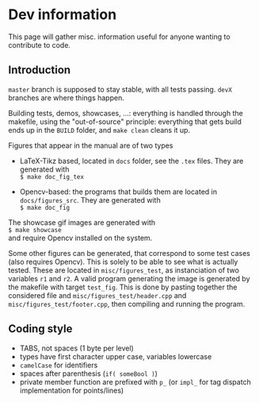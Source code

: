 # Dev information

This page will gather misc. information useful for anyone wanting to contribute to code.

## Introduction

`master` branch is supposed to stay stable, with all tests passing.
`devX` branches are where things happen.

Building tests, demos, showcases, ...: everything is handled through the makefile, using the "out-of-source" principle:
everything that gets build ends up in the `BUILD` folder, and `make clean` cleans it up.

Figures that appear in the manual are of two types
 - LaTeX-Tikz based, located in `docs` folder, see the `.tex` files.
 They are generated with<br>
 `$ make doc_fig_tex`

 - Opencv-based: the programs that builds them are located in `docs/figures_src`.
 They are generated with<br>
 `$ make doc_fig`

The showcase gif images are generated with<br>
 `$ make showcase`<br>
 and require Opencv installed on the system.

Some other figures can be generated, that correspond to some test cases (also requires Opencv).
This is solely to be able to see what is actually tested.
These are located in `misc/figures_test`, as instanciation of two variables `r1` and `r2`.
A valid program generating the image is generated by the makefile with target `test_fig`.
This is done by pasting together the considered file and `misc/figures_test/header.cpp` and
`misc/figures_test/footer.cpp`, then compiling and running the program.


## Coding style

- TABS, not spaces (1 byte per level)
- types have first character upper case, variables lowercase
- `camelCase` for identifiers
- spaces after parenthesis (`if( someBool )`)
- private member function are prefixed with `p_` (or `impl_` for tag dispatch implementation for points/lines)

